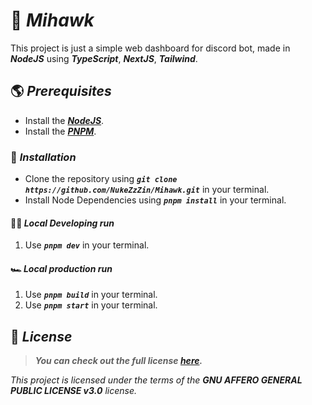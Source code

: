 # 🦅 **_Mihawk_**

This project is just a simple web dashboard for discord bot, made in **_NodeJS_** using **_TypeScript_**, **_NextJS_**, **_Tailwind_**.

## 🌎 **_Prerequisites_**

- Install the [**_NodeJS_**](https://nodejs.org).
- Install the [**_PNPM_**](https://pnpm.io).

### 🚚 **_Installation_**

- Clone the repository using **_`git clone https://github.com/NukeZzZin/Mihawk.git`_** in your terminal.
- Install Node Dependencies using **_`pnpm install`_** in your terminal.

#### 🐱‍💻 **_Local Developing run_**

1. Use **_`pnpm dev`_** in your terminal.

#### 🏎️ **_Local production run_**

1. Use **_`pnpm build`_** in your terminal.
2. Use **_`pnpm start`_** in your terminal.

## 📝 **_License_**

> **_You can check out the full license [here](https://github.com/NukeZzZin/Mihawk/blob/master/LICENSE)._**

_This project is licensed under the terms of the **_GNU AFFERO GENERAL PUBLIC LICENSE v3.0_** license._
